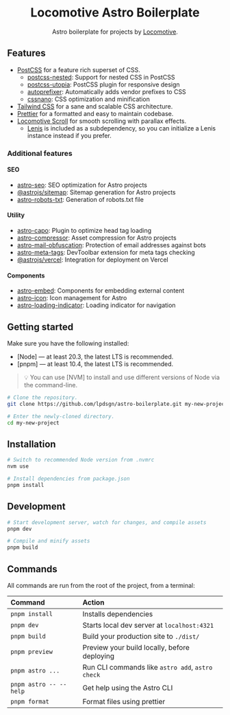 <h1 align="center">Locomotive Astro Boilerplate</h1>
<p align="center">Astro boilerplate for projects by <a href="https://locomotive.ca/">Locomotive</a>.</p>

## Features
- [PostCSS](https://docs.astro.build/en/guides/styling/#postcss) for a feature rich superset of CSS.
  - [postcss-nested](https://github.com/postcss/postcss-nested#readme): Support for nested CSS in PostCSS
  - [postcss-utopia](https://github.com/trys/postcss-utopia#readme): PostCSS plugin for responsive design
  - [autoprefixer](https://github.com/postcss/autoprefixer#readme): Automatically adds vendor prefixes to CSS
  - [cssnano](https://github.com/cssnano/cssnano#readme): CSS optimization and minification
- [Tailwind CSS](https://tailwindcss.com/docs/installation/framework-guides/astro) for a sane and scalable CSS architecture.
- [Prettier](https://prettier.io/) for a formatted and easy to maintain codebase.
- [Locomotive Scroll](https://github.com/locomotivemtl/locomotive-scroll/tree/v5-beta#readme) for smooth scrolling with parallax effects.
  - [Lenis](https://github.com/darkroomengineering/lenis#readme) is included as a subdependency, so you can initialize a Lenis instance instead if you prefer.

### Additional features
#### SEO
- [astro-seo](https://github.com/jonasmerlin/astro-seo#readme): SEO optimization for Astro projects
- [@astrojs/sitemap](https://docs.astro.build/en/guides/integrations-guide/sitemap): Sitemap generation for Astro projects
- [astro-robots-txt](https://github.com/alextim/astro-lib/tree/main/packages/astro-robots-txt#readme): Generation of robots.txt file
#### Utility
- [astro-capo](https://github.com/natemoo-re/astro-capo#readme): Plugin to optimize head tag loading
- [astro-compressor](https://github.com/sondr3/astro-compressor#readme): Asset compression for Astro projects
- [astro-mail-obfuscation](https://github.com/andreas-brunner/astro-mail-obfuscation#readme): Protection of email addresses against bots
- [astro-meta-tags](https://github.com/patrick91/astro-meta-tags#readme): DevToolbar extension for meta tags checking
- [@astrojs/vercel](https://docs.astro.build/en/guides/integrations-guide/vercel): Integration for deployment on Vercel
#### Components
- [astro-embed](https://astro-embed.netlify.app/getting-started): Components for embedding external content
- [astro-icon](https://www.astroicon.dev/getting-started): Icon management for Astro
- [astro-loading-indicator](https://github.com/florian-lefebvre/astro-loading-indicator/blob/main/package/README.md): Loading indicator for navigation

## Getting started

Make sure you have the following installed:

- [Node] — at least 20.3, the latest LTS is recommended.
- [pnpm] — at least 10.4, the latest LTS is recommended.

> 💡 You can use [NVM] to install and use different versions of Node via the command-line.

```sh
# Clone the repository.
git clone https://github.com/lpdsgn/astro-boilerplate.git my-new-project

# Enter the newly-cloned directory.
cd my-new-project
```

## Installation

```sh
# Switch to recommended Node version from .nvmrc
nvm use

# Install dependencies from package.json
pnpm install
```

## Development

```sh
# Start development server, watch for changes, and compile assets
pnpm dev

# Compile and minify assets
pnpm build
```

## Commands

All commands are run from the root of the project, from a terminal:

| Command                | Action                                           |
| :--------------------- | :----------------------------------------------- |
| `pnpm install`         | Installs dependencies                            |
| `pnpm dev`             | Starts local dev server at `localhost:4321`      |
| `pnpm build`           | Build your production site to `./dist/`          |
| `pnpm preview`         | Preview your build locally, before deploying     |
| `pnpm astro ...`       | Run CLI commands like `astro add`, `astro check` |
| `pnpm astro -- --help` | Get help using the Astro CLI                     |
| `pnpm format`          | Format files using prettier                      |
